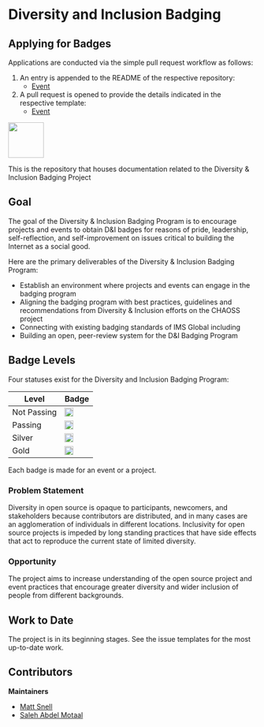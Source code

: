 # Diversity and Inclusion Badging

## Applying for Badges

Applications are conducted via the simple pull request workflow as follows:

1. An entry is appended to the README of the respective repository:
   - [Event](https://github.com/badging/event-diversity-and-inclusion/edit/master/README.md)
2. A pull request is opened to provide the details indicated in the respective template:
   - [Event](https://github.com/badging/event-diversity-and-inclusion/blob/master/.github/PULL_REQUEST_TEMPLATE.md)
<img src=assets/badges/badging.png height=72 />

This is the repository that houses documentation related to the Diversity & Inclusion Badging Project

## Goal

The goal of the Diversity & Inclusion Badging Program is to encourage projects and events to obtain D&I badges for reasons of pride, leadership, self-reflection, and self-improvement on issues critical to building the Internet as a social good.

Here are the primary deliverables of the Diversity & Inclusion Badging Program:

  * Establish an environment where projects and events can engage in the badging program
  * Aligning the badging program with best practices, guidelines and recommendations from Diversity & Inclusion efforts on the CHAOSS project
  * Connecting with existing badging standards of IMS Global including
  * Building an open, peer-review system for the D&I Badging Program

## Badge Levels

Four statuses exist for the Diversity and Inclusion Badging Program:

| Level        | Badge
|--------------|---------------------------------------------------
| Not Passing  | <img src=assets/badges/pending.png height=18 />
| Passing      | <img src=assets/badges/passing.png height=18 />
| Silver       | <img src=assets/badges/silver.png height=18 />
| Gold         | <img src=assets/badges/gold.png height=18 />

Each badge is made for an event or a project.

### Problem Statement

Diversity in open source is opaque to participants, newcomers, and stakeholders because contributors are distributed, and in many cases are an agglomeration of individuals in different locations. Inclusivity for open source projects is impeded by long standing practices that have side effects that act to reproduce the current state of limited diversity.

### Opportunity

The project aims to increase understanding of the open source project and event practices that encourage greater diversity and wider inclusion of people from different backgrounds.

## Work to Date

The project is in its beginning stages. See the issue templates for the most up-to-date work.

## Contributors

**Maintainers**

- [Matt Snell](https://github.com/nebrethar)
- [Saleh Abdel Motaal](https://github.com/smotaal)
